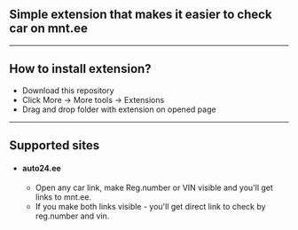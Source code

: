 ## Simple extension that makes it easier to check car on mnt.ee

---
## How to install extension?
* Download this repository
* Click More -> More tools -> Extensions
* Drag and drop folder with extension on opened page
---
## Supported sites
* #### auto24.ee
    * Open any car link, make Reg.number or VIN visible and you'll get links to mnt.ee.
    * If you make both links visible - you'll get direct link to check by reg.number and vin.
